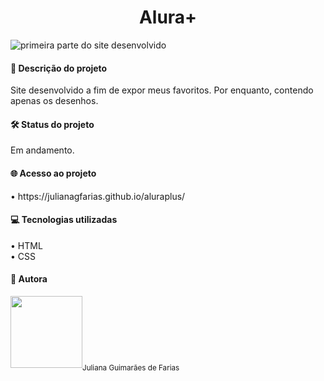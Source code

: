 <h1 align="center"> Alura+</h1>

![primeira parte do site desenvolvido](https://github.com/julianagfarias/meusfavoritos/assets/41305417/3d021176-b801-4912-a6c3-10e93ba8ce89)

<h4>📑 Descrição do projeto</h4>
Site desenvolvido a fim de expor meus favoritos. Por enquanto, contendo apenas os desenhos.

<h4>🛠️ Status do projeto</h4>
Em andamento.

<h4>🌐 Acesso ao projeto</h4>
• https://julianagfarias.github.io/aluraplus/

<h4>💻 Tecnologias utilizadas</h4>
• HTML
<br>
• CSS

<h4>💁 Autora</h4>
<img loading="lazy" src="https://avatars.githubusercontent.com/u/41305417?v=4" width=115><sub>Juliana Guimarães de Farias</sub
